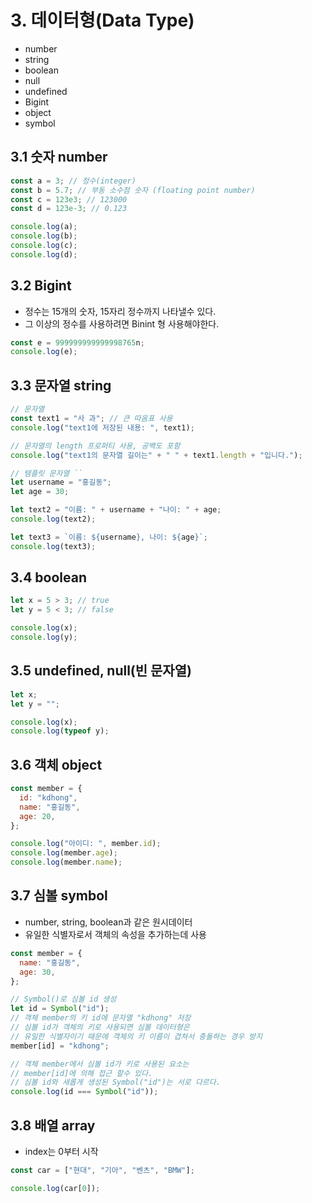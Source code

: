 # 3. 데이터형(Data Type)

- number
- string
- boolean
- null
- undefined
- Bigint
- object
- symbol

## 3.1 숫자 number

```js
const a = 3; // 정수(integer)
const b = 5.7; // 부동 소수점 숫자 (floating point number)
const c = 123e3; // 123000
const d = 123e-3; // 0.123

console.log(a);
console.log(b);
console.log(c);
console.log(d);
```

## 3.2 Bigint

- 정수는 15개의 숫자, 15자리 정수까지 나타낼수 있다.
- 그 이상의 정수를 사용하려면 Binint 형 사용해야한다.

```js
const e = 999999999999998765n;
console.log(e);
```

## 3.3 문자열 string

```js
// 문자열
const text1 = "사 과"; // 큰 따옴표 사용
console.log("text1에 저장된 내용: ", text1);

// 문자열의 length 프로퍼티 사용, 공백도 포함
console.log("text1의 문자열 길이는" + " " + text1.length + "입니다.");

// 템플릿 문자열 ``
let username = "홍길동";
let age = 30;

let text2 = "이름: " + username + "나이: " + age;
console.log(text2);

let text3 = `이름: ${username}, 나이: ${age}`;
console.log(text3);
```

## 3.4 boolean

```js
let x = 5 > 3; // true
let y = 5 < 3; // false

console.log(x);
console.log(y);
```

## 3.5 undefined, null(빈 문자열)

```js
let x;
let y = "";

console.log(x);
console.log(typeof y);
```

## 3.6 객체 object

```js
const member = {
  id: "kdhong",
  name: "홍길동",
  age: 20,
};

console.log("아이디: ", member.id);
console.log(member.age);
console.log(member.name);
```

## 3.7 심볼 symbol

- number, string, boolean과 같은 원시데이터
- 유일한 식별자로서 객체의 속성을 추가하는데 사용

```js
const member = {
  name: "홍길동",
  age: 30,
};

// Symbol()로 심볼 id 생성
let id = Symbol("id");
// 객체 member의 키 id에 문자열 "kdhong" 저장
// 심볼 id가 객체의 키로 사용되면 심볼 데이터형은
// 유일한 식별자이기 때문에 객체의 키 이름이 겹쳐서 충돌하는 경우 방지
member[id] = "kdhong";

// 객체 member에서 심볼 id가 키로 사용된 요소는
// member[id]에 의해 접근 할수 있다.
// 심볼 id와 새롭게 생성된 Symbol("id")는 서로 다르다.
console.log(id === Symbol("id"));
```

## 3.8 배열 array

- index는 0부터 시작

```js
const car = ["현대", "기아", "벤츠", "BMW"];

console.log(car[0]);
```
